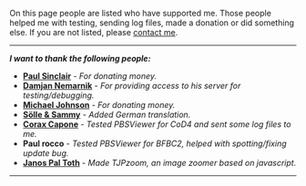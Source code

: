On this page people are listed who have supported me. Those people helped me with testing, sending log files, made a donation or did something else. If you are not listed, please [contact me](http://code.google.com/p/pbsviewer/#Contact).


---

**_I want to thank the following people:_**

  * **[Paul Sinclair](http://www.csa-squad.co.uk/)** - _For donating money._
  * **[Damjan Nemarnik](http://www.doa-clan.com/)** - _For providing access to his server for testing/debugging._
  * **[Michael Johnson](http://www.bfairmaps.com/)** - _For donating money._
  * **[Sölle & Sammy](http://www.geuner.eu/)** - _Added German translation._
  * **[Corax Capone](http://www.xfire.com/profile/caponx/)** - _Tested PBSViewer for CoD4 and sent some log files to me._
  * **Paul rocco** - _Tested PBSViewer for BFBC2, helped with spotting/fixing update bug._
  * **[Janos Pal Toth](http://valid.tjp.hu/tjpzoom)** - _Made TJPzoom, an image zoomer based on javascript._


---
